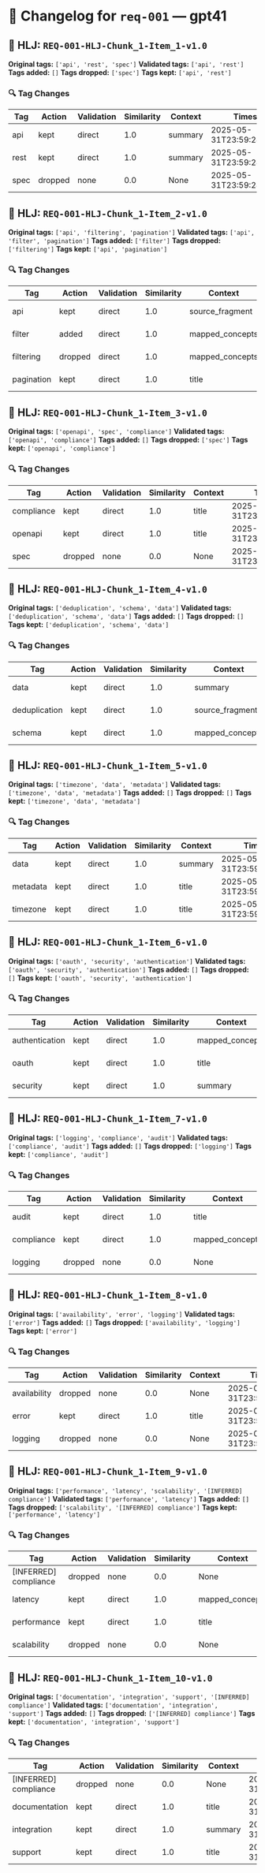 # 📝 Changelog for `req-001` — **gpt41**

## 🔹 HLJ: `REQ-001-HLJ-Chunk_1-Item_1-v1.0`

**Original tags:** `['api', 'rest', 'spec']`
**Validated tags:** `['api', 'rest']`
**Tags added:** `[]`
**Tags dropped:** `['spec']`
**Tags kept:** `['api', 'rest']`

### 🔍 Tag Changes
| Tag | Action   | Validation | Similarity | Context           | Timestamp               |
|-----|----------|------------|------------|-------------------|-------------------------|
| api | kept | direct | 1.0 | summary | 2025-05-31T23:59:24.624463Z |
| rest | kept | direct | 1.0 | summary | 2025-05-31T23:59:24.636988Z |
| spec | dropped | none | 0.0 | None | 2025-05-31T23:59:24.876944Z |

## 🔹 HLJ: `REQ-001-HLJ-Chunk_1-Item_2-v1.0`

**Original tags:** `['api', 'filtering', 'pagination']`
**Validated tags:** `['api', 'filter', 'pagination']`
**Tags added:** `['filter']`
**Tags dropped:** `['filtering']`
**Tags kept:** `['api', 'pagination']`

### 🔍 Tag Changes
| Tag | Action   | Validation | Similarity | Context           | Timestamp               |
|-----|----------|------------|------------|-------------------|-------------------------|
| api | kept | direct | 1.0 | source_fragment | 2025-05-31T23:59:24.894912Z |
| filter | added | direct | 1.0 | mapped_concepts | 2025-05-31T23:59:24.913686Z |
| filtering | dropped | direct | 1.0 | mapped_concepts | 2025-05-31T23:59:24.913686Z |
| pagination | kept | direct | 1.0 | title | 2025-05-31T23:59:24.916858Z |

## 🔹 HLJ: `REQ-001-HLJ-Chunk_1-Item_3-v1.0`

**Original tags:** `['openapi', 'spec', 'compliance']`
**Validated tags:** `['openapi', 'compliance']`
**Tags added:** `[]`
**Tags dropped:** `['spec']`
**Tags kept:** `['openapi', 'compliance']`

### 🔍 Tag Changes
| Tag | Action   | Validation | Similarity | Context           | Timestamp               |
|-----|----------|------------|------------|-------------------|-------------------------|
| compliance | kept | direct | 1.0 | title | 2025-05-31T23:59:25.061420Z |
| openapi | kept | direct | 1.0 | title | 2025-05-31T23:59:24.920175Z |
| spec | dropped | none | 0.0 | None | 2025-05-31T23:59:25.056744Z |

## 🔹 HLJ: `REQ-001-HLJ-Chunk_1-Item_4-v1.0`

**Original tags:** `['deduplication', 'schema', 'data']`
**Validated tags:** `['deduplication', 'schema', 'data']`
**Tags added:** `[]`
**Tags dropped:** `[]`
**Tags kept:** `['deduplication', 'schema', 'data']`

### 🔍 Tag Changes
| Tag | Action   | Validation | Similarity | Context           | Timestamp               |
|-----|----------|------------|------------|-------------------|-------------------------|
| data | kept | direct | 1.0 | summary | 2025-05-31T23:59:25.099574Z |
| deduplication | kept | direct | 1.0 | source_fragment | 2025-05-31T23:59:25.076414Z |
| schema | kept | direct | 1.0 | mapped_concepts | 2025-05-31T23:59:25.091285Z |

## 🔹 HLJ: `REQ-001-HLJ-Chunk_1-Item_5-v1.0`

**Original tags:** `['timezone', 'data', 'metadata']`
**Validated tags:** `['timezone', 'data', 'metadata']`
**Tags added:** `[]`
**Tags dropped:** `[]`
**Tags kept:** `['timezone', 'data', 'metadata']`

### 🔍 Tag Changes
| Tag | Action   | Validation | Similarity | Context           | Timestamp               |
|-----|----------|------------|------------|-------------------|-------------------------|
| data | kept | direct | 1.0 | summary | 2025-05-31T23:59:25.111427Z |
| metadata | kept | direct | 1.0 | title | 2025-05-31T23:59:25.114451Z |
| timezone | kept | direct | 1.0 | title | 2025-05-31T23:59:25.102626Z |

## 🔹 HLJ: `REQ-001-HLJ-Chunk_1-Item_6-v1.0`

**Original tags:** `['oauth', 'security', 'authentication']`
**Validated tags:** `['oauth', 'security', 'authentication']`
**Tags added:** `[]`
**Tags dropped:** `[]`
**Tags kept:** `['oauth', 'security', 'authentication']`

### 🔍 Tag Changes
| Tag | Action   | Validation | Similarity | Context           | Timestamp               |
|-----|----------|------------|------------|-------------------|-------------------------|
| authentication | kept | direct | 1.0 | mapped_concepts | 2025-05-31T23:59:25.141377Z |
| oauth | kept | direct | 1.0 | title | 2025-05-31T23:59:25.117558Z |
| security | kept | direct | 1.0 | summary | 2025-05-31T23:59:25.126959Z |

## 🔹 HLJ: `REQ-001-HLJ-Chunk_1-Item_7-v1.0`

**Original tags:** `['logging', 'compliance', 'audit']`
**Validated tags:** `['compliance', 'audit']`
**Tags added:** `[]`
**Tags dropped:** `['logging']`
**Tags kept:** `['compliance', 'audit']`

### 🔍 Tag Changes
| Tag | Action   | Validation | Similarity | Context           | Timestamp               |
|-----|----------|------------|------------|-------------------|-------------------------|
| audit | kept | direct | 1.0 | title | 2025-05-31T23:59:25.299912Z |
| compliance | kept | direct | 1.0 | mapped_concepts | 2025-05-31T23:59:25.296627Z |
| logging | dropped | none | 0.0 | None | 2025-05-31T23:59:25.279821Z |

## 🔹 HLJ: `REQ-001-HLJ-Chunk_1-Item_8-v1.0`

**Original tags:** `['availability', 'error', 'logging']`
**Validated tags:** `['error']`
**Tags added:** `[]`
**Tags dropped:** `['availability', 'logging']`
**Tags kept:** `['error']`

### 🔍 Tag Changes
| Tag | Action   | Validation | Similarity | Context           | Timestamp               |
|-----|----------|------------|------------|-------------------|-------------------------|
| availability | dropped | none | 0.0 | None | 2025-05-31T23:59:25.441096Z |
| error | kept | direct | 1.0 | title | 2025-05-31T23:59:25.445498Z |
| logging | dropped | none | 0.0 | None | 2025-05-31T23:59:25.591019Z |

## 🔹 HLJ: `REQ-001-HLJ-Chunk_1-Item_9-v1.0`

**Original tags:** `['performance', 'latency', 'scalability', '[INFERRED] compliance']`
**Validated tags:** `['performance', 'latency']`
**Tags added:** `[]`
**Tags dropped:** `['scalability', '[INFERRED] compliance']`
**Tags kept:** `['performance', 'latency']`

### 🔍 Tag Changes
| Tag | Action   | Validation | Similarity | Context           | Timestamp               |
|-----|----------|------------|------------|-------------------|-------------------------|
| [INFERRED] compliance | dropped | none | 0.0 | None | 2025-05-31T23:59:25.895392Z |
| latency | kept | direct | 1.0 | mapped_concepts | 2025-05-31T23:59:25.614242Z |
| performance | kept | direct | 1.0 | title | 2025-05-31T23:59:25.595872Z |
| scalability | dropped | none | 0.0 | None | 2025-05-31T23:59:25.753276Z |

## 🔹 HLJ: `REQ-001-HLJ-Chunk_1-Item_10-v1.0`

**Original tags:** `['documentation', 'integration', 'support', '[INFERRED] compliance']`
**Validated tags:** `['documentation', 'integration', 'support']`
**Tags added:** `[]`
**Tags dropped:** `['[INFERRED] compliance']`
**Tags kept:** `['documentation', 'integration', 'support']`

### 🔍 Tag Changes
| Tag | Action   | Validation | Similarity | Context           | Timestamp               |
|-----|----------|------------|------------|-------------------|-------------------------|
| [INFERRED] compliance | dropped | none | 0.0 | None | 2025-05-31T23:59:26.062524Z |
| documentation | kept | direct | 1.0 | title | 2025-05-31T23:59:25.900379Z |
| integration | kept | direct | 1.0 | summary | 2025-05-31T23:59:25.912408Z |
| support | kept | direct | 1.0 | title | 2025-05-31T23:59:25.916161Z |
